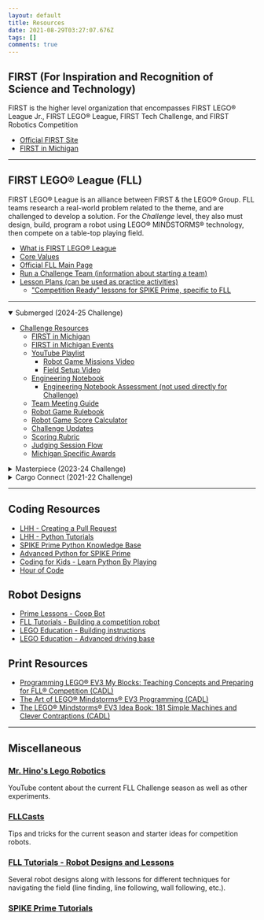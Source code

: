 ```yaml
---
layout: default
title: Resources
date: 2021-08-29T03:27:07.676Z
tags: []
comments: true
---
```


## FIRST (For Inspiration and Recognition of Science and Technology)

FIRST is the higher level organization that encompasses FIRST LEGO® League Jr., FIRST LEGO® League, FIRST Tech Challenge, and FIRST Robotics Competition

* [Official FIRST Site](https://www.firstinspires.org/)
* [FIRST in Michigan](http://www.firstinmichigan.org/)

---

## FIRST LEGO® League (FLL)

FIRST LEGO® League is an alliance between FIRST & the LEGO® Group. FLL teams research a real-world problem related to the theme, and are challenged to develop a solution. For the _Challenge_ level, they also must design, build, program a robot using LEGO® MINDSTORMS® technology, then compete on a table-top playing field.

* [What is FIRST LEGO® League](http://www.firstlegoleague.org/about)
* [Core Values](https://www.firstinspires.org/robotics/fll/core-values)
* [Official FLL Main Page](https://www.firstinspires.org/robotics/fll)
* [Run a Challenge Team (information about starting a team)](https://firstinmichigan.us/FLL-Challenge/run-a-team/)
* [Lesson Plans (can be used as practice activities)](https://education.lego.com/en-us/lessons?products=SPIKE%E2%84%A2+Prime+Set&pagesize=12&Subjects=Robotics&grades=Grades+6-8)
  * ["Competition Ready" lessons for SPIKE Prime, specific to FLL](https://education.lego.com/en-us/lessons/prime-competition-ready/)

---

<details open><summary>Submerged (2024-25 Challenge)
</summary>

* [Challenge Resources](https://www.firstinspires.org/resource-library/fll/challenge/challenge-and-resources)
  * [FIRST in Michigan](https://firstinmichigan.us/FLL-Challenge/resources/#season-specific-resources)
  * [FIRST in Michigan Events](https://firstinmichigan.us/FLL-Challenge/events/)
  * [YouTube Playlist](https://www.youtube.com/playlist?list=PLpaPRqT711tjwqCm8sJGYf57ceW_SwFU4)
    * [Robot Game Missions Video](https://youtu.be/J5u-2q_K3O0?si=04Pgoevmsw_ec278)
    * [Field Setup Video](https://www.youtube.com/watch?v=Kk8jnsBgl9o&feature=youtu.be)
  * [Engineering Notebook](https://firstinspires.blob.core.windows.net/fll/challenge/2024-25/fll-challenge-submerged-en-eng.pdf)
    * [Engineering Notebook Assessment (not used directly for Challenge)](https://www.firstinspires.org/sites/default/files/uploads/resource_library/ftc/eng-notebook-self-assessment.pdf)
  * [Team Meeting Guide](https://firstinspires.blob.core.windows.net/fll/challenge/2024-25/fll-challenge-submerged-tmg-eng.pdf)
  * [Robot Game Rulebook](https://firstinspires.blob.core.windows.net/fll/challenge/2024-25/fll-challenge-submerged-rgr-eng.pdf)
  * [Robot Game Score Calculator](https://eventhub.firstinspires.org/scoresheet)
  * [Challenge Updates](https://firstinspires.blob.core.windows.net/fll/challenge/2024-25/fll-challenge-updates-and-clarifications.pdf)
  * [Scoring Rubric](https://firstinspires.blob.core.windows.net/fll/challenge/2024-25/fll-challenge-submerged-rubrics-color.pdf)
  * [Judging Session Flow](https://firstinspires.blob.core.windows.net/fll/challenge/2024-25/fll-challenge-submerged-judging-session-flowchart.pdf)
  * [Michigan Specific Awards](https://drive.google.com/file/d/1UGSrDTpTdmdSlz3cQyKkR9rM5eGQ72wd/view?usp=sharing)

</details>

<details><summary>Masterpiece (2023-24 Challenge)
</summary>

* [Challenge Resources](https://www.firstinspires.org/resource-library/fll/challenge/challenge-and-resources)
  * [YouTube Playlist](https://www.youtube.com/playlist?list=PLpaPRqT711thuVpJL5fGfZ7obxVtgT-GE)
    * [Robot Game Missions Video](https://youtu.be/zI_vz9YUw1g?si=azDFy3QcXncPlEhh)
  * [Challenge Overview](https://firstinspiresst01.blob.core.windows.net/first-in-show-masterpiece/fll-challenge/fll-challenge-masterpiece-challenge-overview.pdf)
  * [Engineering Notebook](https://firstinspiresst01.blob.core.windows.net/first-in-show-masterpiece/fll-challenge/fll-challenge-masterpiece-en-eng.pdf)
    * [Engineering Notebook Assessment (not used directly for Challenge)](https://www.firstinspires.org/sites/default/files/uploads/resource_library/ftc/eng-notebook-self-assessment.pdf)
  * [Team Meeting Guide](https://firstinspiresst01.blob.core.windows.net/first-in-show-masterpiece/fll-challenge/fll-challenge-masterpiece-tmg-en.pdf)
  * [Challenge Field Wire Frame](https://firstinspiresst01.blob.core.windows.net/first-in-show-masterpiece/fll-challenge/fll-challenge-masterpiece-wireframe-and-grid.pdf)  
  * [Robot Game Rulebook](https://firstinspiresst01.blob.core.windows.net/first-in-show-masterpiece/fll-challenge/fll-challenge-masterpiece-rgr-en.pdf)
  * [Robot Game Score Calculator](https://eventhub.firstinspires.org/scoresheet)
  * [Challenge Updates](https://firstinspiresst01.blob.core.windows.net/first-in-show-masterpiece/fll-challenge/fll-challenge-masterpiece-challenge-updates.pdf)
  * [Scoring Rubric](https://firstinspiresst01.blob.core.windows.net/first-in-show-masterpiece/fll-challenge/fll-challenge-masterpiece-rubrics-color.pdf)
  * [Other resources recommended by FIRST](https://firstinspiresst01.blob.core.windows.net/first-in-show-masterpiece/fll-challenge/fll-challenge-masterpiece-multimedia-resources.pdf)

</details>

<details><summary>Cargo Connect (2021-22 Challenge)
</summary>

* [Challenge Resources](https://www.firstinspires.org/resource-library/fll/challenge/challenge-and-resources)
  * [Challenge Overview](https://firstinspiresst01.blob.core.windows.net/first-forward/fll-challenge/fll-challenge-cargo-connect-overview.pdf)
  * [Engineering Notebook](https://info.firstinspires.org/hubfs/Education_Resources/CARGO%20CONNECT/CARGO%20CONNECT%20Challenge%20EN%20(regular).pdf)
  * [Engineering Notebook Assessment](https://www.firstinspires.org/sites/default/files/uploads/resource_library/ftc/eng-notebook-self-assessment.pdf)
  * [Robot Game Missions Video](https://youtu.be/onsI9ke2Vho)
  * [Robot Game Rulebook](https://firstinspiresst01.blob.core.windows.net/first-forward/fll-challenge/fll-challenge-cargo-connect-robot-game-rulebook.pdf)
  * [Challenge Updates](https://firstinspiresst01.blob.core.windows.net/first-forward/fll-challenge/fll-challenge-cargo-connect-challenge-updates.pdf)
  * [Scoring Rubric](https://firstinspiresst01.blob.core.windows.net/first-forward/fll-challenge/fll-challenge-cargo-connect-rubrics-2021-22-greyscale.pdf)
* [Explore Resources](https://www.firstinspires.org/resource-library/fll/explore/challenge-and-resources)
  * [Explore Overview](https://www.firstinspires.org/sites/default/files/uploads/resource_library/first-lego-league-explore-how-it-works.pdf)
  * [Mini Brochure](https://www.firstinspires.org/sites/default/files/uploads/resource_library/first-lego-league-explore-mini-fe003.pdf)
  * [Team Journey and Challenge Story](https://firstinspiresst01.blob.core.windows.net/first-forward/fll-explore/fll-explore-cargo-connect-challenge-story.pdf)
  * [Model Building Instructions Book 1](https://firstinspiresst01.blob.core.windows.net/first-forward/fll-explore/fll-explore-cargo-connect-building-instruction-bk1-bi-45817.pdf)
  * [Model Building Instructions Book 2](https://firstinspiresst01.blob.core.windows.net/first-forward/fll-explore/fll-explore-cargo-connect-building-instruction-bk2-bi-45817.pdf)

</details>

---

## Coding Resources

* [LHH - Creating a Pull Request](https://youtu.be/ZDH0yjuSMhM)
* [LHH - Python Tutorials](https://github.com/lansing-homeschool/lhh-python-tutorials)
* [SPIKE Prime Python Knowledge Base](https://tuftsceeo.github.io/SPIKEPythonDocs/SPIKE3.html)
* [Advanced Python for SPIKE Prime](https://www.antonsmindstorms.com/2021/01/14/advanced-undocumented-python-in-spike-prime-and-mindstorms-hubs/)
* [Coding for Kids - Learn Python By Playing](https://codingforkids.io/en/play/python/intro-level1)
* [Hour of Code](https://hourofcode.com/us/learn)

## Robot Designs

* [Prime Lessons - Coop Bot](https://primelessons.org/en/RobotDesigns.html)
* [FLL Tutorials - Building a competition robot](https://flltutorials.com/translations/en-us/RobotGame/FLLRobot.pdf)
* [LEGO Education - Building instructions](https://education.lego.com/en-us/product-resources/spike-prime/downloads/building-instructions/)
* [LEGO Education - Advanced driving base](https://education.lego.com/en-us/lessons/prime-competition-ready/assembling-an-advanced-driving-base/)

## Print Resources

* [Programming LEGO® EV3 My Blocks: Teaching Concepts and Preparing for FLL® Competition (CADL)](https://opac.cadl.org/search/?searchtype=X&SORT=D&searchscope=15&searcharg=Programming+LEGO+EV3+My+Blocks)
* [The Art of LEGO® Mindstorms® EV3 Programming (CADL)](https://opac.cadl.org/search~S15/?searchtype=X&searcharg=The+art+of+LEGO+Mindstorms+EV3+programming&searchscope=15&sortdropdown=-&SORT=DZ&extended=0&SUBMIT=Search&searchlimits=&searchorigarg=Xthe+art+of+mindstorms)
* [The LEGO® Mindstorms® EV3 Idea Book: 181 Simple Machines and Clever Contraptions (CADL)](https://opac.cadl.org/search~S15/?searchtype=X&searcharg=The+LEGO%C2%AE+Mindstorms%C2%AE+EV3+Idea+Book%3A+181+Simple+Machines+and+Clever+Contrap&searchscope=15&sortdropdown=-&SORT=DZ&extended=0&SUBMIT=Search&searchlimits=&searchorigarg=XThe+art+of+LEGO+Mindstorms+EV3+programming%26SORT%3DDZ)

---

## Miscellaneous

### [Mr. Hino's Lego Robotics](https://www.youtube.com/channel/UCvuw_UluXNRPKhqK5GU8SrQ/videos)

YouTube content about the current FLL Challenge season as well as other experiments.

### [FLLCasts](https://www.fllcasts.com/)

Tips and tricks for the current season and starter ideas for competition robots.

### [FLL Tutorials - Robot Designs and Lessons](https://flltutorials.com/en/RobotGame.html)

Several robot designs along with lessons for different techniques for navigating the field (line finding, line following, wall following, etc.).

### [SPIKE Prime Tutorials](https://www.youtube.com/playlist?list=PL_zXBalpjbu33gw5CML3DtL7fN8640qku)
